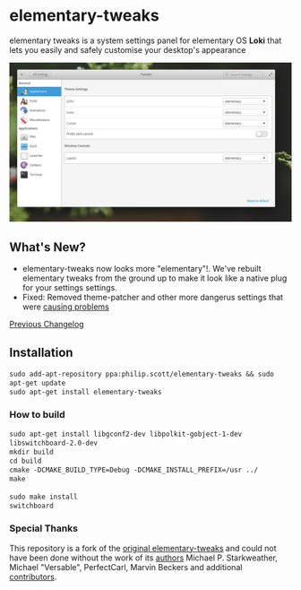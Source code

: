 # elementary-tweaks
elementary tweaks is a system settings panel for elementary OS **Loki** that lets you easily and safely customise your desktop's appearance 


![sample](docs/screenshot.png)

 
## What's New?

- elementary-tweaks now looks more "elementary"!. We've rebuilt elementary tweaks from the ground up to make it look like a native plug for your settings settings.
- Fixed: Removed theme-patcher and other more dangerus settings that were [causing problems](https://github.com/I-hate-farms/elementary-tweaks/issues/14)

[Previous Changelog](CHANGELOG.md)

## Installation
```
sudo add-apt-repository ppa:philip.scott/elementary-tweaks && sudo apt-get update
sudo apt-get install elementary-tweaks
```

### How to build
```
sudo apt-get install libgconf2-dev libpolkit-gobject-1-dev libswitchboard-2.0-dev
mkdir build
cd build
cmake -DCMAKE_BUILD_TYPE=Debug -DCMAKE_INSTALL_PREFIX=/usr ../
make 
    
sudo make install 
switchboard
```

### Special Thanks
This repository is a fork of the [original elementary-tweaks](https://launchpad.net/elementary-tweaks) and could not have been done without the work of its [authors](AUTHORS) Michael P. Starkweather, Michael "Versable", PerfectCarl, Marvin Beckers and additional [contributors](CONTRIBUTORS).

